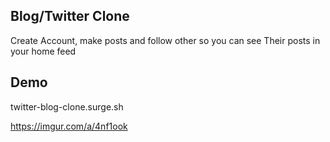 ## Blog/Twitter Clone

Create Account, make posts and follow other so you can see Their posts in your home feed

## Demo

twitter-blog-clone.surge.sh

https://imgur.com/a/4nf1ook
